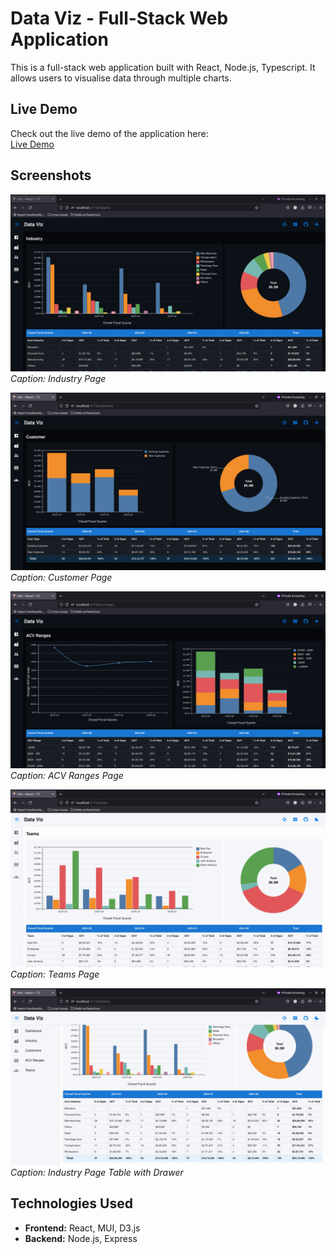 # Data Viz - Full-Stack Web Application

This is a full-stack web application built with React, Node.js, Typescript. It allows users to visualise data through multiple charts.

## Live Demo

Check out the live demo of the application here:  
[Live Demo](https://data-viz-dashboard.asitx.dev)

## Screenshots

![Industry (Dark Mode)](https://github.com/asit-behera/data-viz-dashboard/blob/main/screenshots/1.png)  
_Caption: Industry Page_

![Customer (Dark Mode)](https://github.com/asit-behera/data-viz-dashboard/blob/main/screenshots/2.png)  
_Caption: Customer Page_

![ACV Ranges (Dark Mode)](https://github.com/asit-behera/data-viz-dashboard/blob/main/screenshots/3.png)  
_Caption: ACV Ranges Page_

![Teams (Light Mode)](https://github.com/asit-behera/data-viz-dashboard/blob/main/screenshots/1L.png)  
_Caption: Teams Page_

![Industry Table (Light Mode)](https://github.com/asit-behera/data-viz-dashboard/blob/main/screenshots/2L.png)  
_Caption: Industry Page Table with Drawer_

## Technologies Used

- **Frontend:** React, MUI, D3.js
- **Backend:** Node.js, Express
